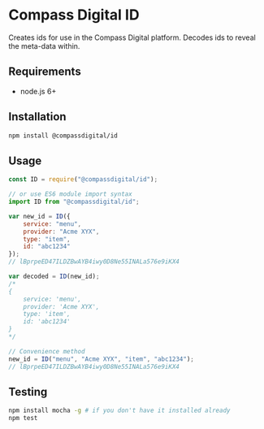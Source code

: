 # Compass Digital ID

Creates ids for use in the Compass Digital platform. Decodes ids to reveal the meta-data within.

## Requirements
- node.js 6+

## Installation
```sh
npm install @compassdigital/id
```

## Usage

```js
const ID = require("@compassdigital/id");

// or use ES6 module import syntax
import ID from "@compassdigital/id";

var new_id = ID({
    service: "menu",
    provider: "Acme XYX",
    type: "item",
    id: "abc1234"
});
// lBprpeED47ILDZBwAYB4iwy0D8Ne55INALa576e9iKX4

var decoded = ID(new_id);
/*
{ 
    service: 'menu',
    provider: 'Acme XYX',
    type: 'item',
    id: 'abc1234' 
}
*/

// Convenience method
new_id = ID("menu", "Acme XYX", "item", "abc1234");
// lBprpeED47ILDZBwAYB4iwy0D8Ne55INALa576e9iKX4

```

## Testing

```sh
npm install mocha -g # if you don't have it installed already
npm test
```
